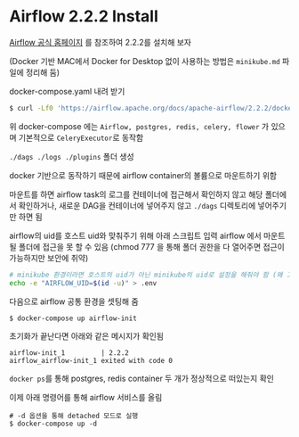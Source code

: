 # Airflow 2.2.2 Install

[Airflow 공식 홈페이지](https://airflow.apache.org/docs/apache-airflow/stable/start/docker.html) 를 참조하여 2.2.2를 설치해 보자 

(Docker 기반 MAC에서 Docker for Desktop 없이 사용하는 방법은 `minikube.md` 파일에 정리해 둠)

docker-compose.yaml 내려 받기

```sh
$ curl -Lf0 'https://airflow.apache.org/docs/apache-airflow/2.2.2/docker-compose.yaml' 
```
위 docker-compose 에는 `Airflow, postgres, redis, celery, flower` 가 있으며 기본적으로 `CeleryExecutor`로 동작함

`./dags ./logs ./plugins` 폴더 생성

docker 기반으로 동작하기 때문에 airflow container의 볼륨으로 마운트하기 위함

마운트를 하면 airflow task의 로그를 컨테이너에 접근해서 확인하지 않고 해당 폴더에서 확인하거나, 새로운 DAG을 컨테이너에 넣어주지 않고 `./dags` 디렉토리에 넣어주기만 하면 됨

airflow의 uid를 호스트 uid와 맞춰주기 위해 아래 스크립트 입력 airflow 에서 마운트될 폴더에 접근을 못 할 수 있음 (chmod 777 을 통해 폴더 권한을 다 열어주면 접근이 가능하지만 보안에 취약)

```sh
# minikube 환경이라면 호스트의 uid가 아닌 minikube의 uid로 설정을 해줘야 함 (왜 그런지는 아직 모르겠음..)
echo -e "AIRFLOW_UID=$(id -u)" > .env
```



다음으로 airflow 공통 환경을 셋팅해 줌

```sh
$ docker-compose up airflow-init
```

초기화가 끝난다면 아래와 같은 메시지가 확인됨

```
airflow-init_1		   | 2.2.2
airflow_airflow-init_1 exited with code 0
```

`docker ps`를 통해 postgres, redis container 두 개가 정상적으로 떠있는지 확인



이제 아래 명령어를 통해 airflow 서비스를 올림

```shell
# -d 옵션을 통해 detached 모드로 실행
$ docker-compose up -d
```

